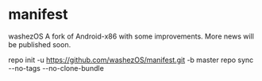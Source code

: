 # manifest
washezOS
A fork of Android-x86 with some improvements. More news will be published soon.

repo init -u https://github.com/washezOS/manifest.git -b master
repo sync --no-tags --no-clone-bundle
